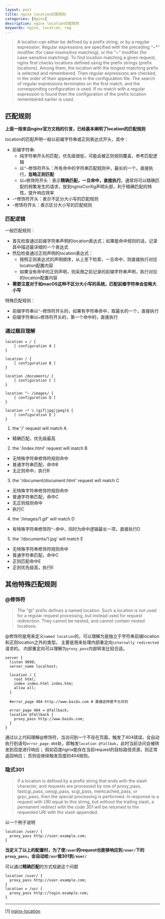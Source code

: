 ```yaml
---
layout: post
title: nginx location匹配规则 
categories: [Nginx]
description: nginx location匹配规则
keywords: nginx, location, reg 
---
```


> A location can either be defined by a prefix string, or by a regular expression. Regular expressions are specified with the preceding “~*” modifier (for case-insensitive matching), or the “~” modifier (for case-sensitive matching). To find location matching a given request, nginx first checks locations defined using the prefix strings (prefix locations). Among them, the location with the longest matching prefix is selected and remembered. Then regular expressions are checked, in the order of their appearance in the configuration file. The search of regular expressions terminates on the first match, and the corresponding configuration is used. If no match with a regular expression is found then the configuration of the prefix location remembered earlier is used.

## 匹配规则

**上面一段来自nginx官方文档的引言，已经基本阐明了location的匹配规则**

location的匹配声明一般以前缀字符串或正则表达式开头，其中：
* 前缀字符串:
  * 纯字符串开头的匹配，优先级很低，可能会被正则规则覆盖，参考匹配逻辑
  * 以`^~`修饰符开头：所有命中的字符串匹配规则中，最长的一个，直接执行，**忽略正则匹配**
  * 以`=`修饰符开头：表示**精确匹配，一旦命中，直接执行**。通常将可以精确匹配的频繁发生的请求，放到nginxConfig声明头部，利于精确匹配的特性，提升响应效率
* `~*`修饰符开头：表示不区分大小写的匹配规则
* `~`修饰符开头：表示区分大小写的匹配规则

### 匹配逻辑

一般匹配规则：
* 首先检查通过前缀字符串声明的location表达式；如果能命中规则的话，记录其中描述最详细的一个表达式
* 然后检查通过正则声明的location表达式：
  * 按照正则表达式的声明顺序，从上至下检索，一旦命中，则直接执行对应location配置内容
  * 如果没有命中的正则声明，则采用之前记录的前缀字符串声明，执行对应的location配置内容
* **需要注意对于如macOS这种不区分大小写的系统，匹配前缀字符串会忽略大小写**

特殊匹配规则：
* 前缀字符串以`^~`修饰符开头的，如果有字符串命中，取最长的一个，直接执行
* 前缀字符串以`=`修饰符开头的，第一个命中的，直接执行

### 通过题目理解

```nginx
location = / {
    [ configuration A ]
}

location / {
    [ configuration B ]
}

location /documents/ {
    [ configuration C ]
}

location ^~ /images/ {
    [ configuration D ]
}

location ~* \.(gif|jpg|jpeg)$ {
    [ configuration E ]
}
```

1. the '/' request will match A
  * 精确匹配，优先级最高
2. the '/index.html' request will match B
  * 无特殊字符串修饰符规则命中
  * 普通字符串匹配，命中B
  * 无正则命中，执行B
3. the '/document/document.html' request will match C
  * 无特殊字符串修饰符规则命中
  * 普通字符串匹配，命中C
  * 无正则规则命中
  * 执行C
4. the '/images/1.gif' will match D
  * 有特殊字符串修饰符`^~`命中，同时为命中逻辑最长一项，直接执行D
5. the '/documents/1.jpg' will match E
  * 无特殊字符串修饰符规则命中
  * 普通字符串匹配，命中C
  * 正则匹配命中E
  * 正则优先级高，执行E

## 其他特殊匹配规则

### @修饰符

> The “@” prefix defines a named location. Such a location is not used for a regular request processing, but instead used for request redirection. They cannot be nested, and cannot contain nested locations.

@修饰符是用来定义`named location`的，可以理解为是独立于字符串前缀location和正则location之外的类型。
主要是用来处理内部重定向`internally redirected`请求的。
内部重定向可以理解为`proxy_pass`内部转发比较合适。

```nginx
server {
  listen 9090;
  server_name localhost;

  location / {
    root html;
    index index.html index.htm;
    allow all;
  }

  #error_page 404 http://www.baidu.com # 直接这样是不允许的

  error_page 404 = @fallback;
  location @fallback {
    proxy_pass http://www.baidu.com;
  }
}
```

通过以上代码理解@修饰符，当访问到一个不存在页面，触发了404错误，会自动执行到语句`error_page 404`处，即触发`location @fallbak`，此时当前访问会被转发到百度进行响应；
假如百度nginx能存在当前request的目标路径资源，则正常返回响应；
否则会继续触发百度的404规则。

### 隐式301

> If a location is defined by a prefix string that ends with the slash character, and requests are processed by one of proxy_pass, fastcgi_pass, uwsgi_pass, scgi_pass, memcached_pass, or grpc_pass, then the special processing is performed. In response to a request with URI equal to this string, but without the trailing slash, a permanent redirect with the code 301 will be returned to the requested URI with the slash appended.

以一个例子说明

```nginx
location /user/ {
  proxy_pass http://user.example.com;
}
```

**当定义了以上的配置时，为了使`/user`的request也能够响应到`/user/`下的`proxy_pass`，会自动给`/usr`做301到`/user/`**

可以通过**精确匹配**的方式规避这个问题

```nginx
location /user/ {
  proxy_pass http://user.example.com;
}
location = /usr {
  proxy_pass http://login.example.com;
}
```
 
---

[1] [nginx-location](http://nginx.org/en/docs/http/ngx_http_core_module.html#location)